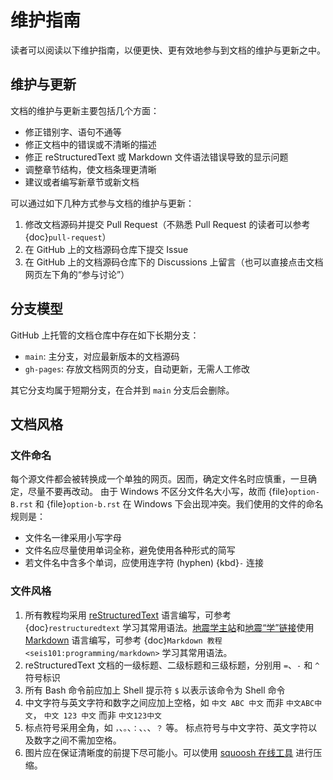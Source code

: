 # 维护指南

读者可以阅读以下维护指南，以便更快、更有效地参与到文档的维护与更新之中。

## 维护与更新

文档的维护与更新主要包括几个方面：

- 修正错别字、语句不通等
- 修正文档中的错误或不清晰的描述
- 修正 reStructuredText 或 Markdown 文件语法错误导致的显示问题
- 调整章节结构，使文档条理更清晰
- 建议或者编写新章节或新文档

可以通过如下几种方式参与文档的维护与更新：

1. 修改文档源码并提交 Pull Request（不熟悉 Pull Request 的读者可以参考 {doc}`pull-request`）
2. 在 GitHub 上的文档源码仓库下提交 Issue
3. 在 GitHub 上的文档源码仓库下的 Discussions 上留言（也可以直接点击文档网页左下角的“参与讨论”）

## 分支模型

GitHub 上托管的文档仓库中存在如下长期分支：

- `main`: 主分支，对应最新版本的文档源码
- `gh-pages`: 存放文档网页的分支，自动更新，无需人工修改

其它分支均属于短期分支，在合并到 `main` 分支后会删除。

## 文档风格

### 文件命名

每个源文件都会被转换成一个单独的网页。因而，确定文件名时应慎重，一旦确定，尽量不要再改动。
由于 Windows 不区分文件名大小写，故而 {file}`option-B.rst` 和 {file}`option-b.rst`
在 Windows 下会出现冲突。我们使用的文件的命名规则是：

- 文件名一律采用小写字母
- 文件名应尽量使用单词全称，避免使用各种形式的简写
- 若文件名中含多个单词，应使用连字符 (hyphen) {kbd}`-` 连接

### 文件风格

1. 所有教程均采用 [reStructuredText](https://docutils.sourceforge.io/rst.html)
   语言编写，可参考 {doc}`restructuredtext` 学习其常用语法。[地震学主站](https://seismo-learn.org/)和[地震“学”链接](https://seismo-learn.org/links/)使用 [Markdown](https://daringfireball.net/projects/markdown/)
   语言编写，可参考 {doc}`Markdown 教程 <seis101:programming/markdown>` 学习其常用语法。
2. reStructuredText 文档的一级标题、二级标题和三级标题，分别用 `=`、`-` 和 `^`
   符号标识
3. 所有 Bash 命令前应加上 Shell 提示符 `$` 以表示该命令为 Shell 命令
4. 中文字符与英文字符和数字之间应加上空格，如 `中文 ABC 中文` 而非 `中文ABC中文`，
   `中文 123 中文` 而非 `中文123中文`
5. 标点符号采用全角，如 `，`、`。`、`：`、`、`、`？` 等。
   标点符号与中文字符、英文字符以及数字之间不需加空格。
6. 图片应在保证清晰度的前提下尽可能小。可以使用 [squoosh 在线工具](https://squoosh.app/)
   进行压缩。
